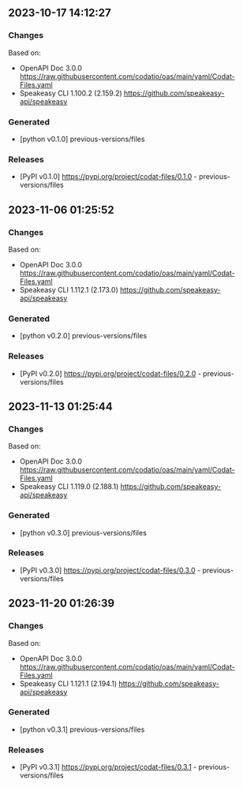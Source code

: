 

## 2023-10-17 14:12:27
### Changes
Based on:
- OpenAPI Doc 3.0.0 https://raw.githubusercontent.com/codatio/oas/main/yaml/Codat-Files.yaml
- Speakeasy CLI 1.100.2 (2.159.2) https://github.com/speakeasy-api/speakeasy
### Generated
- [python v0.1.0] previous-versions/files
### Releases
- [PyPI v0.1.0] https://pypi.org/project/codat-files/0.1.0 - previous-versions/files

## 2023-11-06 01:25:52
### Changes
Based on:
- OpenAPI Doc 3.0.0 https://raw.githubusercontent.com/codatio/oas/main/yaml/Codat-Files.yaml
- Speakeasy CLI 1.112.1 (2.173.0) https://github.com/speakeasy-api/speakeasy
### Generated
- [python v0.2.0] previous-versions/files
### Releases
- [PyPI v0.2.0] https://pypi.org/project/codat-files/0.2.0 - previous-versions/files

## 2023-11-13 01:25:44
### Changes
Based on:
- OpenAPI Doc 3.0.0 https://raw.githubusercontent.com/codatio/oas/main/yaml/Codat-Files.yaml
- Speakeasy CLI 1.119.0 (2.188.1) https://github.com/speakeasy-api/speakeasy
### Generated
- [python v0.3.0] previous-versions/files
### Releases
- [PyPI v0.3.0] https://pypi.org/project/codat-files/0.3.0 - previous-versions/files

## 2023-11-20 01:26:39
### Changes
Based on:
- OpenAPI Doc 3.0.0 https://raw.githubusercontent.com/codatio/oas/main/yaml/Codat-Files.yaml
- Speakeasy CLI 1.121.1 (2.194.1) https://github.com/speakeasy-api/speakeasy
### Generated
- [python v0.3.1] previous-versions/files
### Releases
- [PyPI v0.3.1] https://pypi.org/project/codat-files/0.3.1 - previous-versions/files